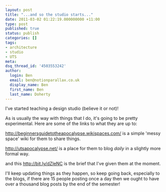 ```yaml
---
layout: post
title: "...and so the studio starts..."
date: 2011-03-02 01:22:19.000000000 +11:00
type: post
published: true
status: publish
categories: []
tags:
- architecture
- studio
- UTS
meta:
dsq_thread_id: '4503553242'
author:
  login: Ben
  email: ben@notionparallax.co.uk
  display_name: Ben
  first_name: Ben
  last_name: Doherty
---
```

<p>I've started teaching a design studio (believe it or not)!</p>
<p>As is usually the way with things that I do, it's going to be pretty experimental. Here are some of the links to what they are up to:</p>
<p><a href="http://beginnersguidetotheapocalypse.wikispaces.com/">http://beginnersguidetotheapocalypse.wikispaces.com/</a> is a simple 'messy space' wiki for them to share things.</p>
<p><a href="http://utsapocalypse.net/">http://utsapocalypse.net/</a> is a place for them to blog <em>daily </em>in a slightly more formal way.</p>
<p>and this <a title="The brief, as it stands" href="http://bit.ly/dZIeNC">http://bit.ly/dZIeNC</a> is the brief that I've given them at the moment.</p>
<p>I'll keep updating things as they happen, so keep going back, especially to the blogs, if there are 15 people posting once a day then we ought to have over a thousand blog posts by the end of the semester!</p>
